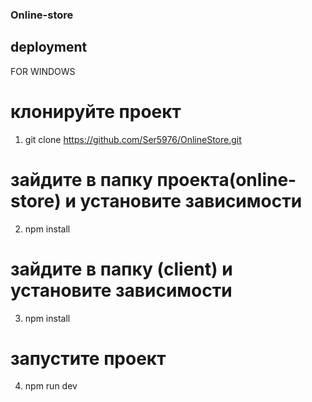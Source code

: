 ### Online-store

## deployment

FOR WINDOWS

# клонируйте проект

1. git clone https://github.com/Ser5976/OnlineStore.git

# зайдите в папку проекта(online-store) и установите зависимости

2. npm install

# зайдите в папку (client) и установите зависимости

3. npm install

# запустите проект

4. npm run dev
